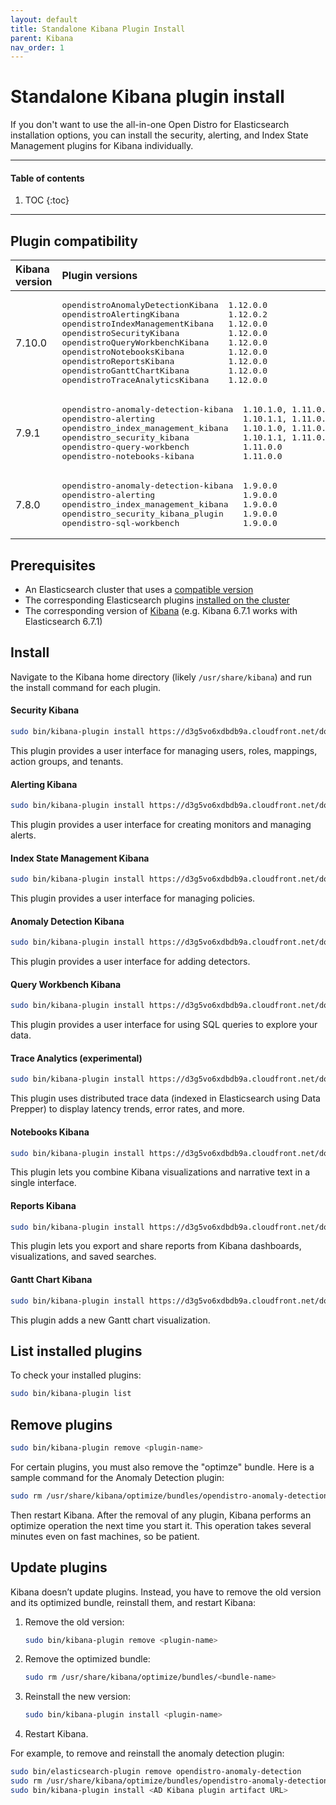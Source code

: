 ```yaml
---
layout: default
title: Standalone Kibana Plugin Install
parent: Kibana
nav_order: 1
---
```


# Standalone Kibana plugin install

If you don't want to use the all-in-one Open Distro for Elasticsearch installation options, you can install the security, alerting, and Index State Management plugins for Kibana individually.

---

#### Table of contents
1. TOC
{:toc}


---

## Plugin compatibility

<table>
  <thead style="text-align: left">
    <tr>
      <th>Kibana version</th>
      <th>Plugin versions</th>
    </tr>
  </thead>
  <tbody>
  <tr>
    <td>7.10.0</td>
    <td>
      <pre>opendistroAnomalyDetectionKibana  1.12.0.0
opendistroAlertingKibana          1.12.0.2
opendistroIndexManagementKibana   1.12.0.0
opendistroSecurityKibana          1.12.0.0
opendistroQueryWorkbenchKibana    1.12.0.0
opendistroNotebooksKibana         1.12.0.0
opendistroReportsKibana           1.12.0.0
opendistroGanttChartKibana        1.12.0.0
opendistroTraceAnalyticsKibana    1.12.0.0
</pre>
    </td>
  </tr>
  <tr>
    <td>7.9.1</td>
    <td>
      <pre>opendistro-anomaly-detection-kibana  1.10.1.0, 1.11.0.0
opendistro-alerting                  1.10.1.1, 1.11.0.2
opendistro_index_management_kibana   1.10.1.0, 1.11.0.0
opendistro_security_kibana           1.10.1.1, 1.11.0.0
opendistro-query-workbench           1.11.0.0
opendistro-notebooks-kibana          1.11.0.0
</pre>
    </td>
  </tr>
  <tr>
    <td>7.8.0</td>
    <td>
      <pre>opendistro-anomaly-detection-kibana  1.9.0.0
opendistro-alerting                  1.9.0.0
opendistro_index_management_kibana   1.9.0.0
opendistro_security_kibana_plugin    1.9.0.0
opendistro-sql-workbench             1.9.0.0
</pre>
    </td>
  </tr>
  </tbody>
</table>

## Prerequisites

- An Elasticsearch cluster that uses a [compatible version](../../../version-history)
- The corresponding Elasticsearch plugins [installed on the cluster](../../install/plugins)
- The corresponding version of [Kibana](../) (e.g. Kibana 6.7.1 works with Elasticsearch 6.7.1)


## Install

Navigate to the Kibana home directory (likely `/usr/share/kibana`) and run the install command for each plugin.


#### Security Kibana

```bash
sudo bin/kibana-plugin install https://d3g5vo6xdbdb9a.cloudfront.net/downloads/kibana-plugins/opendistro-security/opendistroSecurityKibana-{{site.odfe_version}}.0.zip
```

This plugin provides a user interface for managing users, roles, mappings, action groups, and tenants.


#### Alerting Kibana

```bash
sudo bin/kibana-plugin install https://d3g5vo6xdbdb9a.cloudfront.net/downloads/kibana-plugins/opendistro-alerting/opendistroAlertingKibana-{{site.odfe_version}}.2.zip
```

This plugin provides a user interface for creating monitors and managing alerts.


#### Index State Management Kibana

```bash
sudo bin/kibana-plugin install https://d3g5vo6xdbdb9a.cloudfront.net/downloads/kibana-plugins/opendistro-index-management/opendistroIndexManagementKibana-{{site.odfe_version}}.0.zip
```

This plugin provides a user interface for managing policies.


#### Anomaly Detection Kibana

```bash
sudo bin/kibana-plugin install https://d3g5vo6xdbdb9a.cloudfront.net/downloads/kibana-plugins/opendistro-anomaly-detection/opendistroAnomalyDetectionKibana-{{site.odfe_version}}.0.zip
```

This plugin provides a user interface for adding detectors.


#### Query Workbench Kibana

```bash
sudo bin/kibana-plugin install https://d3g5vo6xdbdb9a.cloudfront.net/downloads/kibana-plugins/opendistro-query-workbench/opendistroQueryWorkbenchKibana-{{site.odfe_version}}.0.zip
```

This plugin provides a user interface for using SQL queries to explore your data.


#### Trace Analytics (experimental)

```bash
sudo bin/kibana-plugin install https://d3g5vo6xdbdb9a.cloudfront.net/downloads/kibana-plugins/opendistro-trace-analytics/opendistroTraceAnalyticsKibana-{{site.odfe_version}}.0.zip
```

This plugin uses distributed trace data (indexed in Elasticsearch using Data Prepper) to display latency trends, error rates, and more.


#### Notebooks Kibana

```bash
sudo bin/kibana-plugin install https://d3g5vo6xdbdb9a.cloudfront.net/downloads/kibana-plugins/opendistro-notebooks/opendistroNotebooksKibana-{{site.odfe_version}}.0.zip
```

This plugin lets you combine Kibana visualizations and narrative text in a single interface.


#### Reports Kibana

```bash
sudo bin/kibana-plugin install https://d3g5vo6xdbdb9a.cloudfront.net/downloads/kibana-plugins/opendistro-reports/linux/x64/opendistroReportsKibana-{{site.odfe_version}}.0.zip
```

This plugin lets you export and share reports from Kibana dashboards, visualizations, and saved searches.


#### Gantt Chart Kibana

```bash
sudo bin/kibana-plugin install https://d3g5vo6xdbdb9a.cloudfront.net/downloads/kibana-plugins/opendistro-gantt-chart/opendistroGanttChartKibana-{{site.odfe_version}}.0.zip
```

This plugin adds a new Gantt chart visualization.


## List installed plugins

To check your installed plugins:

```bash
sudo bin/kibana-plugin list
```


## Remove plugins

```bash
sudo bin/kibana-plugin remove <plugin-name>
```

For certain plugins, you must also remove the "optimze" bundle. Here is a sample command for the Anomaly Detection plugin:

```bash
sudo rm /usr/share/kibana/optimize/bundles/opendistro-anomaly-detection-kibana.*
```

Then restart Kibana. After the removal of any plugin, Kibana performs an optimize operation the next time you start it. This operation takes several minutes even on fast machines, so be patient.


## Update plugins

Kibana doesn’t update plugins. Instead, you have to remove the old version and its optimized bundle, reinstall them, and restart Kibana:

1. Remove the old version:

   ```bash
   sudo bin/kibana-plugin remove <plugin-name>
   ```

1. Remove the optimized bundle:

   ```bash
   sudo rm /usr/share/kibana/optimize/bundles/<bundle-name>
   ```

1. Reinstall the new version:

   ```bash
   sudo bin/kibana-plugin install <plugin-name>
   ```

1. Restart Kibana.

For example, to remove and reinstall the anomaly detection plugin:

```bash
sudo bin/elasticsearch-plugin remove opendistro-anomaly-detection
sudo rm /usr/share/kibana/optimize/bundles/opendistro-anomaly-detection-kibana.*
sudo bin/kibana-plugin install <AD Kibana plugin artifact URL>
```
